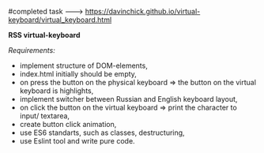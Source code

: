 #completed task ---> 
https://davinchick.github.io/virtual-keyboard/virtual_keyboard.html

**RSS virtual-keyboard**

*Requirements:*
- implement structure of DOM-elements,
- index.html initially should be empty,
- on press the button on the physical keyboard => the button on the virtual keyboard is highlights,
- implement switcher between Russian and English keyboard layout,
- on click the button on the virtual keyboard => print the character to input/ textarea,
- create button click animation,
- use ES6 standarts, such as classes, destructuring, 
- use Eslint tool and write pure code.